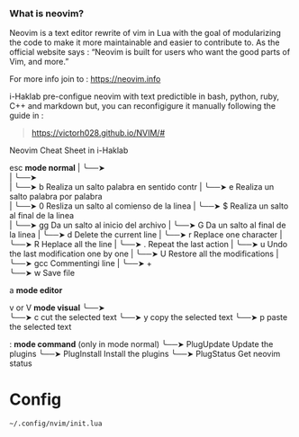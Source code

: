 ### What is neovim?
Neovim is a text editor rewrite of vim in Lua with the goal of modularizing the code to make it 
more maintainable and easier to contribute to. As the official website says :
“Neovim is built for users who want the good parts of Vim, and more.”

For more info join to : https://neovim.info

i-Haklab pre-configue neovim with text predictible in bash, python, ruby, C++ and markdown but,
you can reconfigigure it manually following the guide in :

> https://victorh028.github.io/NVIM/#

Neovim Cheat Sheet in i-Haklab


esc               **mode normal**
 |                   ╰──➤  
 |                   ╰──➤  
 |                   ╰──➤ b    Realiza un salto palabra en sentido contr 
 |                   ╰──➤ e    Realiza un salto palabra por palabra   
 |                   ╰──➤ 0    Resliza un salto al comienso de la linea
 |                   ╰──➤ $    Realiza un salto al final de la linea   
 |                   ╰──➤ gg   Da un salto al inicio del archivo 
 |                   ╰──➤ G    Da un salto al final de la linea 
 |                   ╰──➤ d    Delete the current line
 |                   ╰──➤ r    Replace one character
 |                   ╰──➤ R    Heplace all the line
 |                   ╰──➤ .    Repeat the last action
 |                   ╰──➤ u    Undo the last modification one by one 
 |                   ╰──➤ U    Restore all the modifications
 |                   ╰──➤ gcc  Commentingi line 
 |
 ╰──➤        +  <leader>   
                     ╰──➤ w    Save file     

a                 **mode editor**

v or V            **mode visual**
                    ╰──➤  
                    ╰──➤ c    cut the selected text
                    ╰──➤ y    copy the selected text
                    ╰──➤ p    paste the selected text

:                 **mode command** (only in mode normal)
                    ╰──➤ PlugUpdate   Update the plugins
                    ╰──➤ PlugInstall  Install the plugins
                    ╰──➤ PlugStatus   Get neovim status 


# Config 
`~/.config/nvim/init.lua`


